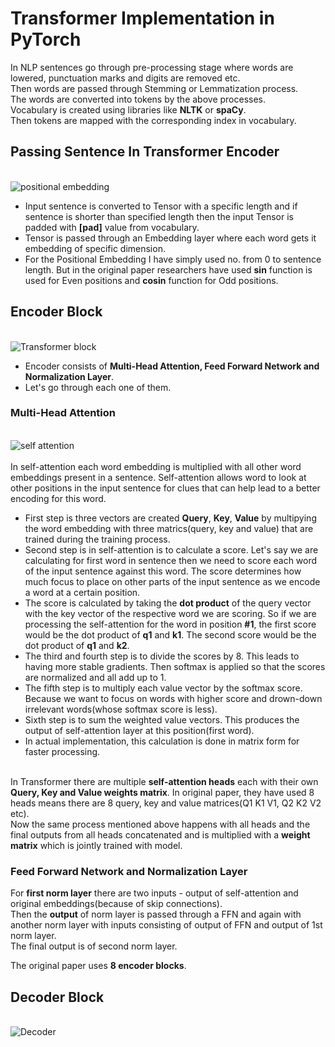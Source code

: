 # Transformer Implementation in PyTorch

In NLP sentences go through pre-processing stage where words are lowered, punctuation marks and digits are removed etc.<br>
Then words are passed through Stemming or Lemmatization process.<br>
The words are converted into tokens by the above processes.<br>
Vocabulary is created using libraries like **NLTK** or **spaCy**.<br>
Then tokens are mapped with the corresponding index in vocabulary.<br>
                                                                      
                                                                      
## Passing Sentence In Transformer Encoder
<br>![positional embedding](https://user-images.githubusercontent.com/57898986/147200024-c3d3d7fb-c61f-4207-bcc6-3c303b1dfd86.jpg)
<br>
- Input sentence is converted to Tensor with a specific length and if sentence is shorter than specified length then the input Tensor is padded with **[pad]** value from vocabulary.<br> 
- Tensor is passed through an Embedding layer where each word gets it embedding of specific dimension.<br>
- For the Positional Embedding I have simply used no. from 0 to sentence length. But in the original paper researchers have used **sin** function is used for Even positions and **cosin** function for Odd positions.<br>

## Encoder Block
<br>![Transformer block](https://user-images.githubusercontent.com/57898986/147200206-11bf4cea-a911-4b8e-88b9-bb2ef91b1bad.jpg)
<br>
- Encoder consists of **Multi-Head Attention, Feed Forward Network and Normalization Layer**.<br>
- Let's go through each one of them.<br>

### Multi-Head Attention
<br>![self attention](https://user-images.githubusercontent.com/57898986/147345666-5a46903a-7795-43d5-b95f-f517ee5fbf40.png)
<br><br>
In self-attention each word embedding is multiplied with all other word embeddings present in a sentence. Self-attention allows word to look at other positions in the input sentence for clues that can help lead to a better encoding for this word.<br>
- First step is three vectors are created **Query**, **Key**, **Value** by multipying the word embedding with three matrics(query, key and value) that are trained during the training process.<br>
- Second step is in self-attention is to calculate a score. Let's say we are calculating for first word in sentence then we need to score each word of the input sentence against this word. The score determines how much focus to place on other parts of the input sentence as we encode a word at a certain position.<br>
- The score is calculated by taking the **dot product** of the query vector with the key vector of the respective word we are scoring. So if we are processing the self-attention for the word in position **#1**, the first score would be the dot product of **q1** and **k1**. The second score would be the dot product of **q1** and **k2**.
- The third and fourth step is to divide the scores by 8. This leads to having more stable gradients. Then softmax is applied so that the scores are normalized and all add up to 1.<br>
- The fifth step is to multiply each value vector by the softmax score. Because we want to focus on words with higher score and drown-down irrelevant words(whose softmax score is less).<br>
- Sixth step is to sum the weighted value vectors. This produces the output of self-attention layer at this position(first word).<br>
- In actual implementation, this calculation is done in matrix form for faster processing.<br><br>

In Transformer there are multiple **self-attention heads** each with their own **Query, Key and Value weights matrix**. In original paper, they have used 8 heads means there are 8 query, key and value matrices(Q1 K1 V1, Q2 K2 V2 etc).<br>
Now the same process mentioned above happens with all heads and the final outputs from all heads concatenated and is multiplied with a **weight matrix** which is jointly trained with model.<br>
### Feed Forward Network and Normalization Layer

For **first norm layer** there are two inputs - output of self-attention and original embeddings(because of skip connections).<br>
Then the **output** of norm layer is passed through a FFN and again with another norm layer with inputs consisting of output of FFN and output of 1st norm layer.<br>
The final output is of second norm layer.<br>

The original paper uses **8 encoder blocks**.

## Decoder Block
<br>![Decoder](https://user-images.githubusercontent.com/57898986/147348752-48b6a166-c47e-481e-bfcf-610f250ed9ad.png)
<br>









<!-- - While in output sentence **[start]** is prepended and **[end]** is appended and then converted to Tensor with a specific length, if sentence is shorter **[pad]** values are appended in Tensor.<br>   -->





